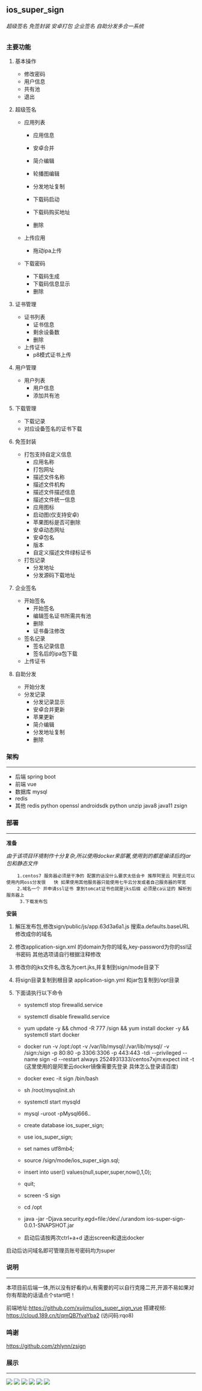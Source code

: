 ## ios_super_sign

###### 超级签名 免签封装 安卓打包 企业签名 自助分发多合一系统

### 主要功能

1. 基本操作

   - 修改密码
   - 用户信息
   - 共有池
   - 退出

2. 超级签名

   - 应用列表

     - 应用信息

     - 安卓合并
     - 简介编辑
     - 轮播图编辑
     - 分发地址复制
     - 下载码启动
     - 下载码购买地址
     - 删除

   - 上传应用

     - 拖动ipa上传

   - 下载密码

     - 下载码生成
     - 下载码信息显示
     - 删除

3. 证书管理

   - 证书列表
     - 证书信息
     - 剩余设备数
     - 删除
   - 上传证书
     - p8模式证书上传

4. 用户管理

   - 用户列表
     - 用户信息
     - 添加共有池

5. 下载管理

   - 下载记录
   - 对应设备签名的证书下载

6. 免签封装

   - 打包支持自定义信息
     - 应用名称
     - 打包网址
     - 描述文件名称
     - 描述文件机构
     - 描述文件描述信息
     - 描述文件统一信息
     - 应用图标
     - 启动图(仅支持安卓)
     - 苹果图标是否可删除
     - 安卓动态网址
     - 安卓包名
     - 版本
     - 自定义描述文件绿标证书
   - 打包记录
     - 分发地址
     - 分发源码下载地址

7. 企业签名

   - 开始签名
     - 开始签名
     - 编辑签名证书所需共有池
     - 删除
     - 证书备注修改
   - 签名记录
     - 签名记录信息
     - 签名后的ipa包下载
   - 上传证书

8. 自助分发

   - 开始分发
   - 分发记录
     - 分发记录显示
     - 安卓合并更新
     - 苹果更新
     - 简介编辑
     - 分发地址复制
     - 删除

### 架构

---

- 后端 spring boot
- 前端 vue
- 数据库 mysql
- redis
- 其他 redis python openssl androidsdk python unzip java8 java11 zsign

### 部署

---



**准备**

​		*由于该项目环境制作十分复杂,所以使用docker来部署,使用到的都是编译后的jar包和静态文件*

 		1.centos7 服务器必须是干净的 配置的话没什么要求太低会卡 推荐阿里云 阿里云可以使用内网oss分发很   快 如果使用其他服务器只能使用七牛云分发或者自己服务器的带宽
 		2.域名一个 并申请ssl证书 拿到tomcat证书也就是jks后缀 必须是ca认证的 解析到服务器上
		 3.下载发布包

**安装**

 1. 解压发布包,修改sign/public/js/app.63d3a6a1.js 搜索a.defaults.baseURL 修改成你的域名

 2. 修改application-sign.xml 的domain为你的域名,key-password为你的ssl证书密码 其他选项请自行根据注释修改

 3. 修改你的jks文件名,改名为cert.jks,并复制到sign/mode目录下

 4. 将sign目录复制到根目录 application-sign.yml 和jar包复制到/opt目录

 5. 下面请执行以下命令

    - systemctl stop firewalld.service

    - systemctl disable firewalld.service

    - yum update -y  && chmod -R 777 /sign && yum install docker -y && systemctl start docker

    - docker run -v /opt:/opt  -v /var/lib/mysql/:/var/lib/mysql/  -v /sign:/sign -p 80:80 -p 3306:3306 -p 443:443 -tdi --privileged    --name sign -d  --restart always 2524931333/centos7xjm:expect  init -t (这里使用的是阿里云docker镜像需要先登录 具体怎么登录请百度)
    - docker exec -it sign /bin/bash
    - sh /root/mysqlinit.sh
    - systemctl start mysqld
    - mysql -uroot -pMysql666..
    - create database ios_super_sign;
    - use ios_super_sign;
    - set names utf8mb4;
    - source /sign/mode/ios_super_sign.sql;
    - insert into user() values(null,super,super,now(),1,0);
    - quit;
    - screen -S sign
    - cd  /opt
    - java -jar -Djava.security.egd=file:/dev/./urandom ios-super-sign-0.0.1-SNAPSHOT.jar
    - 启动后请按两次ctrl+a+d 退出screen和退出docker

    

启动后访问域名即可管理员账号密码均为super

### 说明

---

本项目前后端一体,所以没有好看的ui,有需要的可以自行克隆二开,开源不易如果对你有帮助的话请点个start吧！

前端地址:https://github.com/xujimu/ios_super_sign_vue
搭建视频: https://cloud.189.cn/t/qmQB7fvaYba2 (访问码:rqo8)

### 鸣谢
https://github.com/zhlynn/zsign

### 展示

---

![](https://ae04.alicdn.com/kf/H8175f4efd00442899b70cdc100a4cc4d4.jpg)
![](https://ae02.alicdn.com/kf/H54e91a41996f4ace9016d976b03679feU.jpg)
![](https://ae02.alicdn.com/kf/Hf4fcdd3089884144aabb99fd0b9e0da3o.jpg)
![](https://ae02.alicdn.com/kf/H42bbf17c9a7445ecbd0545870a316f33b.jpg)
![](https://ae02.alicdn.com/kf/Hf224715e8e4448e2a7c7419b5ea0eb33u.jpg)
![](https://ae04.alicdn.com/kf/H1887b5e3be104a2395633e768d8c3fabA.jpg)
